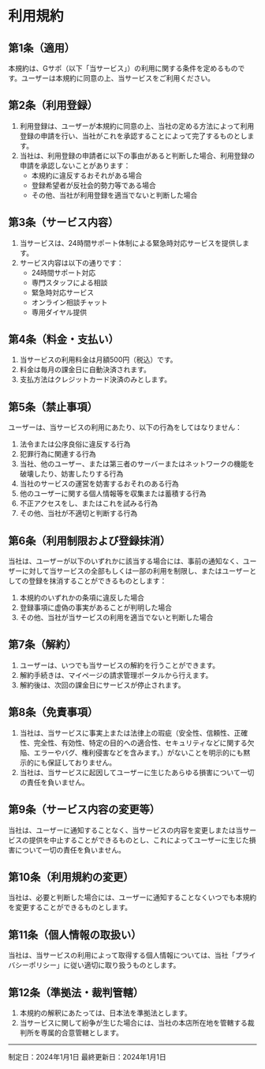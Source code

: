 # 利用規約

## 第1条（適用）
本規約は、Gサポ（以下「当サービス」）の利用に関する条件を定めるものです。ユーザーは本規約に同意の上、当サービスをご利用ください。

## 第2条（利用登録）
1. 利用登録は、ユーザーが本規約に同意の上、当社の定める方法によって利用登録の申請を行い、当社がこれを承認することによって完了するものとします。
2. 当社は、利用登録の申請者に以下の事由があると判断した場合、利用登録の申請を承認しないことがあります：
   - 本規約に違反するおそれがある場合
   - 登録希望者が反社会的勢力等である場合
   - その他、当社が利用登録を適当でないと判断した場合

## 第3条（サービス内容）
1. 当サービスは、24時間サポート体制による緊急時対応サービスを提供します。
2. サービス内容は以下の通りです：
   - 24時間サポート対応
   - 専門スタッフによる相談
   - 緊急時対応サービス
   - オンライン相談チャット
   - 専用ダイヤル提供

## 第4条（料金・支払い）
1. 当サービスの利用料金は月額500円（税込）です。
2. 料金は毎月の課金日に自動決済されます。
3. 支払方法はクレジットカード決済のみとします。

## 第5条（禁止事項）
ユーザーは、当サービスの利用にあたり、以下の行為をしてはなりません：
1. 法令または公序良俗に違反する行為
2. 犯罪行為に関連する行為
3. 当社、他のユーザー、または第三者のサーバーまたはネットワークの機能を破壊したり、妨害したりする行為
4. 当社のサービスの運営を妨害するおそれのある行為
5. 他のユーザーに関する個人情報等を収集または蓄積する行為
6. 不正アクセスをし、またはこれを試みる行為
7. その他、当社が不適切と判断する行為

## 第6条（利用制限および登録抹消）
当社は、ユーザーが以下のいずれかに該当する場合には、事前の通知なく、ユーザーに対して当サービスの全部もしくは一部の利用を制限し、またはユーザーとしての登録を抹消することができるものとします：
1. 本規約のいずれかの条項に違反した場合
2. 登録事項に虚偽の事実があることが判明した場合
3. その他、当社が当サービスの利用を適当でないと判断した場合

## 第7条（解約）
1. ユーザーは、いつでも当サービスの解約を行うことができます。
2. 解約手続きは、マイページの請求管理ポータルから行えます。
3. 解約後は、次回の課金日にサービスが停止されます。

## 第8条（免責事項）
1. 当社は、当サービスに事実上または法律上の瑕疵（安全性、信頼性、正確性、完全性、有効性、特定の目的への適合性、セキュリティなどに関する欠陥、エラーやバグ、権利侵害などを含みます。）がないことを明示的にも黙示的にも保証しておりません。
2. 当社は、当サービスに起因してユーザーに生じたあらゆる損害について一切の責任を負いません。

## 第9条（サービス内容の変更等）
当社は、ユーザーに通知することなく、当サービスの内容を変更しまたは当サービスの提供を中止することができるものとし、これによってユーザーに生じた損害について一切の責任を負いません。

## 第10条（利用規約の変更）
当社は、必要と判断した場合には、ユーザーに通知することなくいつでも本規約を変更することができるものとします。

## 第11条（個人情報の取扱い）
当社は、当サービスの利用によって取得する個人情報については、当社「プライバシーポリシー」に従い適切に取り扱うものとします。

## 第12条（準拠法・裁判管轄）
1. 本規約の解釈にあたっては、日本法を準拠法とします。
2. 当サービスに関して紛争が生じた場合には、当社の本店所在地を管轄する裁判所を専属的合意管轄とします。

---

制定日：2024年1月1日
最終更新日：2024年1月1日